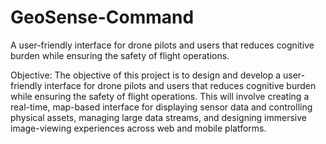 # GeoSense-Command
A user-friendly interface for drone pilots and users that reduces cognitive burden while ensuring the safety of flight operations.


Objective: The objective of this project is to design and develop a user-friendly interface for drone pilots and users that reduces cognitive burden while ensuring the safety of flight operations. This will involve creating a real-time, map-based interface for displaying sensor data and controlling physical assets, managing large data streams, and designing immersive image-viewing experiences across web and mobile platforms.
